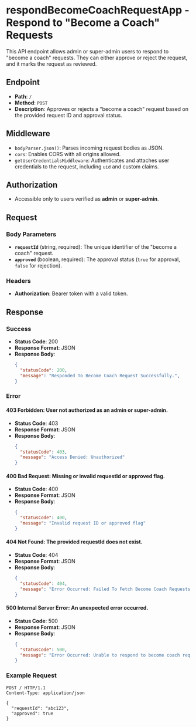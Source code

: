 # respondBecomeCoachRequestApp - Respond to "Become a Coach" Requests

This API endpoint allows admin or super-admin users to respond to "become a coach" requests. They can either approve or reject the request, and it marks the request as reviewed.

## Endpoint

- **Path**: `/`
- **Method**: `POST`
- **Description**: Approves or rejects a "become a coach" request based on the provided request ID and approval status.

## Middleware

- `bodyParser.json()`: Parses incoming request bodies as JSON.
- `cors`: Enables CORS with all origins allowed.
- `getUserCredentialsMiddleware`: Authenticates and attaches user credentials to the request, including `uid` and custom claims.

## Authorization

- Accessible only to users verified as **admin** or **super-admin**.

## Request

### Body Parameters

- **`requestId`** (string, required): The unique identifier of the "become a coach" request.
- **`approved`** (boolean, required): The approval status (`true` for approval, `false` for rejection).

### Headers

- **Authorization**: Bearer token with a valid token.

## Response

### Success

- **Status Code**: 200
- **Response Format**: JSON
- **Response Body**:
  ```json
  {
    "statusCode": 200,
    "message": "Responded To Become Coach Request Successfully.",
  }
  ```

### Error

#### 403 Forbidden: User not authorized as an admin or super-admin.

- **Status Code**: 403
- **Response Format**: JSON
- **Response Body**:
  ```json
  {
    "statusCode": 403,
    "message": "Access Denied: Unauthorized"
  }
  ```

#### 400 Bad Request: Missing or invalid requestId or approved flag.

- **Status Code**: 400
- **Response Format**: JSON
- **Response Body**:
  ```json
  {
    "statusCode": 400,
    "message": "Invalid request ID or approved flag"
  }
  ```

#### 404 Not Found: The provided requestId does not exist.

- **Status Code**: 404
- **Response Format**: JSON
- **Response Body**:
  ```json
  {
    "statusCode": 404,
    "message": "Error Occurred: Failed To Fetch Become Coach Requests"
  }
  ```

#### 500 Internal Server Error: An unexpected error occurred.

- **Status Code**: 500
- **Response Format**: JSON
- **Response Body**:
  ```json
  {
    "statusCode": 500,
    "message": "Error Occurred: Unable to respond to become coach request"
  }
  ```

### Example Request

```http
POST / HTTP/1.1
Content-Type: application/json

{
  "requestId": "abc123",
  "approved": true
}
```



